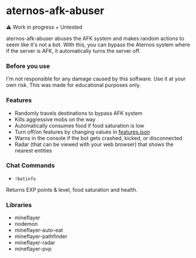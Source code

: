 # aternos-afk-abuser

⚠ Work in progress + Untested

aternos-afk-abuser abuses the AFK system and makes random actions to seem like it's not a bot. With this, you can bypass the Aternos system where if the server is AFK, it automatically turns the server off.

### Before you use

I'm not responsible for any damage caused by this software. Use it at your own risk. This was made for educational purposes only.

### Features

- Randomly travels destinations to bypass AFK system
- Kills aggressive mobs on the way
- Automatically consumes food if food saturation is low
- Turn off/on features by changing values in [features.json]()
- Warns in the console if the bot gets crashed, kicked, or disconnected
- Radar (that can be viewed with your web browser) that shows the nearest entities

### Chat Commands

- `!botinfo`

Returns EXP points & level, food saturation and health.


### Libraries

- mineflayer
- nodemon 
- mineflayer-auto-eat
- mineflayer-pathfinder
- mineflayer-radar
- mineflayer-pvp

